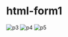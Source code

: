 # html-form1
![p3](https://github.com/codervipsingh/html-form1/assets/120233689/d29200af-2dbd-4707-bf78-d6668706db70)
![p4](https://github.com/codervipsingh/html-form1/assets/120233689/7aad735d-7ac1-4731-812e-f1537dd6f921)
![p5](https://github.com/codervipsingh/html-form1/assets/120233689/9a1636da-ce3b-4d46-8d35-ac906b63ccfc)
